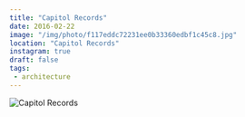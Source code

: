 ```yaml
---
title: "Capitol Records"
date: 2016-02-22
image: "/img/photo/f117eddc72231ee0b33360edbf1c45c8.jpg"
location: "Capitol Records"
instagram: true
draft: false
tags:
 - architecture
---
```


![Capitol Records](/img/photo/f117eddc72231ee0b33360edbf1c45c8.jpg)
